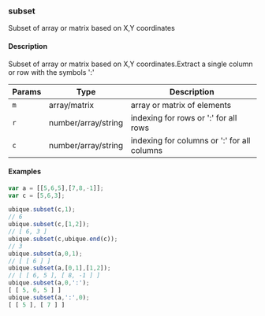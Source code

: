 ### subset
Subset of array or matrix based on X,Y coordinates


#### Description

Subset of array or matrix based on X,Y coordinates.Extract a single column or row with the symbols ':'


|Params|Type|Description
|---------|----|-----------
|`m` | array/matrix | array or matrix of elements
|`r` | number/array/string | indexing for rows or ':' for all rows
|`c` | number/array/string | indexing for columns or ':' for all columns


#### Examples

```js
var a = [[5,6,5],[7,8,-1]];
var c = [5,6,3];

ubique.subset(c,1);
// 6
ubique.subset(c,[1,2]);
// [ 6, 3 ]
ubique.subset(c,ubique.end(c));
// 3
ubique.subset(a,0,1);
// [ [ 6 ] ]
ubique.subset(a,[0,1],[1,2]);
// [ [ 6, 5 ], [ 8, -1 ] ]
ubique.subset(a,0,':');
[ [ 5, 6, 5 ] ]
ubique.subset(a,':',0);
[ [ 5 ], [ 7 ] ]
```

